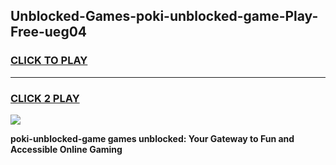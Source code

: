 
## Unblocked-Games-poki-unblocked-game-Play-Free-ueg04
<h3>
<a href="https://premium76.site?title=poki-unblocked-game&ref=24M">CLICK TO PLAY</a></h3>
<hr>

<h3>
<a href="https://premium76.site?title=poki-unblocked-game&ref=24M">CLICK 2 PLAY</a>
  
</h3>

<a href="https://premium76.site?title=poki-unblocked-game&ref=24M"><img src="https://clearcache.store/games.png"></a>


**poki-unblocked-game games unblocked: Your Gateway to Fun and Accessible Online Gaming**
